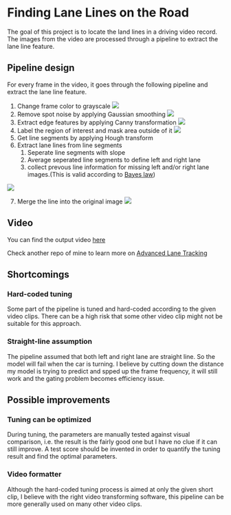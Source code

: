 # **Finding Lane Lines on the Road** 


The goal of this project is to locate the land lines in a driving video record.
The images from the video are processed through a pipeline to extract the lane line feature.



## Pipeline design
For every frame in the video, it goes through the following pipeline and extract the lane line feature.
1. Change frame color to grayscale
![](https://i.imgur.com/y1mvSWA.png)
2. Remove spot noise by applying Gaussian smoothing
![](https://i.imgur.com/KdlbFXC.png)
3. Extract edge features by applying Canny transformation
![](https://i.imgur.com/UozdR8U.png)
4. Label the region of interest and mask area outside of it
![](https://i.imgur.com/AnN7TG2.png)
5. Get line segments by applying Hough transform
6. Extract lane lines from line segments
    1. Seperate line segments with slope
    2. Average seperated line segments to define left and right lane
    3. collect prevous line information for missing left and/or right lane images.(This is valid according to [Bayes law](https://en.wikipedia.org/wiki/Bayes%27_theorem))

![](https://i.imgur.com/Wl1tj3p.png)

7. Merge the line into the original image
![](https://i.imgur.com/giWK2b6.png)

## Video
You can find the output video [here](https://youtu.be/y_bah3mGO3c)

Check another repo of mine to learn more on [Advanced Lane Tracking](https://github.com/ClarenceKuo/advanced-lane-tracking)

## Shortcomings 
### Hard-coded tuning
Some part of the pipeline is tuned and hard-coded according to the given video clips. There can be a high risk that some other video clip might not be suitable for this approach.

### Straight-line assumption
The pipeline assumed that both left and right lane are straight line. So the model will fail when the car is turning. I believe by cutting down the distance my model is trying to predict and spped up the frame frequency, it will still work and the gating  problem becomes efficiency issue.


## Possible improvements
### Tuning can be optimized
During tuning, the parameters are manually tested against visual comparison, i.e. the result is the fairly good one but I have no clue if it can still improve. A test score should be invented in order to quantify the tuning result and find the optimal parameters.
### Video formatter
Although the hard-coded tuning process is aimed at only the given short clip, I believe with the right video transforming software, this pipeline can be more generally used on many other video clips. 
